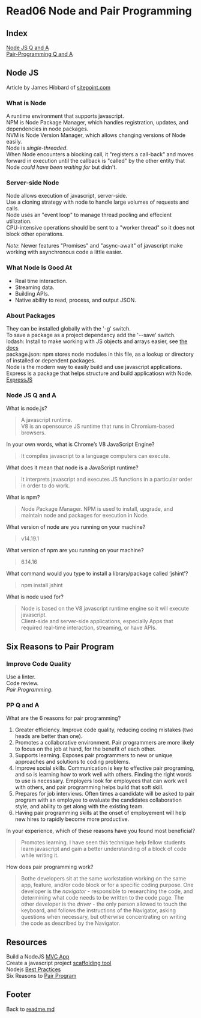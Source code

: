 # Read06 Node and Pair Programming

## Index

[Node JS Q and A](#node-js-q-and-a)  
[Pair-Programming Q and A](#pp-q-and-a)  

## Node JS

Article by James Hibbard of [sitepoint.com](https://www.sitepoint.com/an-introduction-to-node-js/)

### What is Node

A runtime environment that supports javascript.  
NPM is Node Package Manager, which handles registration, updates, and dependencies in node packages.  
NVM is Node Version Manager, which allows changing versions of Node easily.  
Node is *single-threaded*.  
When Node encounters a blocking call, it "registers a call-back" and moves forward in execution until the callback is "called" by the other entity that Node *could have been waiting for* but didn't.  

### Server-side Node

Node allows execution of javascript, server-side.  
Use a cloning strategy with node to handle large volumes of requests and calls.  
Node uses an "event loop" to manage thread pooling and effecient utilization.  
CPU-intensive operations should be sent to a "worker thread" so it does not block other operations.  

*Note*: Newer features "Promises" and "async-await" of javascript make working with asynchronous code a little easier.  

### What Node Is Good At

- Real time interaction.  
- Streaming data.  
- Building APIs.  
- Native ability to read, process, and output JSON.  

### About Packages

They can be installed globally with the '-g' switch.  
To save a package as a project dependancy add the '--save' switch.  
lodash: Install to make working with JS objects and arrays easier, see [the docs](https://lodash.com/docs)  
package.json: npm stores node modules in this file, as a lookup or directory of installed or dependent packages.  
Node is the modern way to easily build and use javascript applications.  
Express is a package that helps structure and build applicatiosn with Node. [ExpressJS](http://expressjs.com/)  

### Node JS Q and A

What is node.js?

> A javascript runtime.  
> V8 is an opensource JS runtime that runs in Chromium-based browsers.  

In your own words, what is Chrome’s V8 JavaScript Engine?

> It compiles javascript to a language computers can execute.  

What does it mean that node is a JavaScript runtime?

> It interprets javascript and executes JS functions in a particular order in order to do work.

What is npm?

> *N*ode *P*ackage *M*anager.
> NPM is used to install, upgrade, and maintain node and packages for execution in Node.  

What version of node are you running on your machine?

> v14.19.1

What version of npm are you running on your machine?

> 6.14.16

What command would you type to install a library/package called ‘jshint’?

> npm install jshint

What is node used for?

> Node is based on the V8 javascript runtime engine so it will execute javascript.  
> Client-side and server-side applications, especially Apps that required real-time interaction, streaming, or have APIs.  

## Six Reasons to Pair Program

### Improve Code Quality

Use a linter.  
Code review.  
*Pair Programming*.

### PP Q and A

What are the 6 reasons for pair programming?

1. Greater efficiency. Improve code quality, reducing coding mistakes (two heads are better than one).  
2. Promotes a collaborative environment. Pair programmers are more likely to focus on the job at hand, for the benefit of each other.  
3. Supports learning. Exposes pair programmers to new or unique approaches and solutions to coding problems.  
4. Improve social skills. Communication is key to effective pair programing, and so is learning how to work well with others. Finding the right words to use is necessary. Employers look for employees that can work well with others, and pair programming helps build that soft skill.  
5. Prepares for job interviews. Often times a candidate will be asked to pair program with an employee to evaluate the candidates collaboration style, and ability to get along with the existing team.  
6. Having pair programming skills at the onset of employement will help new hires to rapidly become more productive.  

In your experience, which of these reasons have you found most beneficial?

> Promotes learning. I have seen this technique help fellow students learn javascript and gain a better understanding of a block of code while writing it.  

How does pair programming work?

> Bothe developers sit at the same workstation working on the same app, feature, and/or code block or for a specific coding purpose. One developer is the *navigator* - responsible to researching the code, and determining what code needs to be written to the code page. The other developer is the *driver* - the only person allowed to touch the keyboard, and follows the instructions of the Navigator, asking questions when necessary, but otherwise concentrating on writing the code as described by the Navigator.  

## Resources

Build a NodeJS [MVC App](https://www.sitepoint.com/node-js-mvc-application/)  
Create a javascript project [scaffolding tool](https://www.sitepoint.com/scaffolding-tool-caporal-js/)  
Nodejs [Best Practices](https://www.sitepoint.com/node-js-best-practices-from-the-node-gurus/)  
Six Reasons to [Pair Program](https://www.codefellows.org/blog/6-reasons-for-pair-programming/)  

## Footer

Back to [readme.md](../README.html)  
